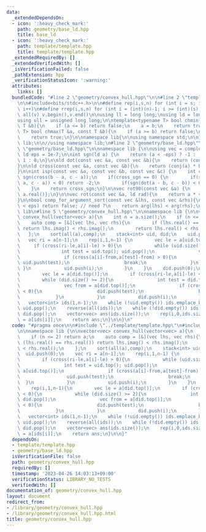 ```yaml
---
data:
  _extendedDependsOn:
  - icon: ':heavy_check_mark:'
    path: geometry/base_ld.hpp
    title: base_ld
  - icon: ':heavy_check_mark:'
    path: template/template.hpp
    title: template/template.hpp
  _extendedRequiredBy: []
  _extendedVerifiedWith: []
  _isVerificationFailed: false
  _pathExtension: hpp
  _verificationStatusIcon: ':warning:'
  attributes:
    links: []
  bundledCode: "#line 2 \"geometry/convex_hull.hpp\"\n\n#line 2 \"template/template.hpp\"\
    \n\n#include<bits/stdc++.h>\n\n#define rep(i,s,n) for (int i = s; i < (int)(n);\
    \ i++)\n#define rrep(i,s,n) for (int i = (int)(n)-1; i >= (int)(s); i--)\n#define\
    \ all(v) v.begin(),v.end()\n\nusing ll = long long;\nusing ld = long double;\n\
    using ull = unsigned long long;\n\ntemplate<typename T> bool chmin(T &a, const\
    \ T &b){\n    if (a <= b) return false;\n    a = b;\n    return true;\n}\ntemplate<typename\
    \ T> bool chmax(T &a, const T &b){\n    if (a >= b) return false;\n    a = b;\n\
    \    return true;\n}\n\nnamespace lib{\n\nusing namespace std;\n\n} // namespace\
    \ lib;\n\n//using namespace lib;\n#line 2 \"geometry/base_ld.hpp\"\n\n#line 4\
    \ \"geometry/base_ld.hpp\"\n\nnamespace lib {\n\nusing vec = complex<ld>;\nconst\
    \ ld eps = 1e-7;\n\nint sgn(ld a) {\n    return (a < -eps) ? -1 : (a > eps) ?\
    \ 1 : 0;\n}\n\nld dot(const vec &a, const vec &b){\n    return (conj(a) * b).real();\n\
    }\n\nld cross(const vec &a, const vec &b){\n    return (conj(a) * b).imag();\n\
    }\n\nint isp(const vec &a, const vec &b, const vec &c) {\n    int cross_sgn =\
    \ sgn(cross(b - a, c - a));\n    if(cross_sgn == 0) {\n        if(sgn(dot(b -\
    \ a, c - a)) < 0) return -2;\n        if(sgn(dot(a - b, c - b)) < 0) return 2;\n\
    \    }\n    return cross_sgn;\n}\n\nvec rot90(const vec &a) {\n    return {-a.imag(),\
    \ a.real()};\n}\n\nvec rot(const vec &a, ld rad){\n    return a * vec(cosl(rad),sinl(rad));\n\
    }\n\nbool comp_for_argument_sort(const vec &lhs, const vec &rhs){\n    //if (abs(arg(lhs)-arg(rhs))\
    \ < eps) return false; // need ?\n    return arg(lhs) < arg(rhs);\n}\n\n} // namespace\
    \ lib\n#line 5 \"geometry/convex_hull.hpp\"\n\nnamespace lib {\n\nvector<vec>\
    \ convex_hull(vector<vec> a){\n    int n = a.size();\n    if (n <= 2) return a;\n\
    \    auto comp = [&](vec lhs, vec rhs){\n        if (lhs.real() == rhs.real())\
    \ return lhs.imag() < rhs.imag();\n        return lhs.real() < rhs.real();\n \
    \   };\n    sort(all(a),comp);\n    stack<int> uid, did;\n    uid.push(0);\n \
    \   vec ri = a[n-1];\n    rep(i,1,n-1) {\n        vec le = a[uid.top()];\n   \
    \     if (cross(ri-le,a[i]-le) > 0){\n            while (uid.size() >= 2){\n \
    \               int test = uid.top(); uid.pop();\n                vec from = a[uid.top()];\n\
    \                if (cross(a[i]-from,a[test]-from) > 0){\n                   \
    \ uid.push(test);\n                    break;\n                }\n           \
    \ }\n            uid.push(i);\n        }\n    }\n    did.push(0);\n    rep(i,1,n-1){\n\
    \        vec le = a[did.top()];\n        if (cross(ri-le,a[i]-le) < 0){\n    \
    \        while (did.size() >= 2){\n                int test = did.top(); did.pop();\n\
    \                vec from = a[did.top()];\n                if (cross(a[i]-from,a[test]-from)\
    \ < 0){\n                    did.push(test);\n                    break;\n   \
    \             }\n            }\n            did.push(i);\n        }\n    }\n \
    \   vector<int> ids(1,n-1);\n    while (!uid.empty()) ids.emplace_back(uid.top()),\
    \ uid.pop();\n    reverse(all(ids));\n    while (!did.empty()) ids.emplace_back(did.top()),\
    \ did.pop();\n    vector<vec> ans(ids.size());\n    rep(i,0,ids.size()) ans[i]\
    \ = a[ids[i]];\n    return ans;\n}\n\n}\n"
  code: "#pragma once\n\n#include \"../template/template.hpp\"\n#include \"../geometry/base_ld.hpp\"\
    \n\nnamespace lib {\n\nvector<vec> convex_hull(vector<vec> a){\n    int n = a.size();\n\
    \    if (n <= 2) return a;\n    auto comp = [&](vec lhs, vec rhs){\n        if\
    \ (lhs.real() == rhs.real()) return lhs.imag() < rhs.imag();\n        return lhs.real()\
    \ < rhs.real();\n    };\n    sort(all(a),comp);\n    stack<int> uid, did;\n  \
    \  uid.push(0);\n    vec ri = a[n-1];\n    rep(i,1,n-1) {\n        vec le = a[uid.top()];\n\
    \        if (cross(ri-le,a[i]-le) > 0){\n            while (uid.size() >= 2){\n\
    \                int test = uid.top(); uid.pop();\n                vec from =\
    \ a[uid.top()];\n                if (cross(a[i]-from,a[test]-from) > 0){\n   \
    \                 uid.push(test);\n                    break;\n              \
    \  }\n            }\n            uid.push(i);\n        }\n    }\n    did.push(0);\n\
    \    rep(i,1,n-1){\n        vec le = a[did.top()];\n        if (cross(ri-le,a[i]-le)\
    \ < 0){\n            while (did.size() >= 2){\n                int test = did.top();\
    \ did.pop();\n                vec from = a[did.top()];\n                if (cross(a[i]-from,a[test]-from)\
    \ < 0){\n                    did.push(test);\n                    break;\n   \
    \             }\n            }\n            did.push(i);\n        }\n    }\n \
    \   vector<int> ids(1,n-1);\n    while (!uid.empty()) ids.emplace_back(uid.top()),\
    \ uid.pop();\n    reverse(all(ids));\n    while (!did.empty()) ids.emplace_back(did.top()),\
    \ did.pop();\n    vector<vec> ans(ids.size());\n    rep(i,0,ids.size()) ans[i]\
    \ = a[ids[i]];\n    return ans;\n}\n\n}"
  dependsOn:
  - template/template.hpp
  - geometry/base_ld.hpp
  isVerificationFile: false
  path: geometry/convex_hull.hpp
  requiredBy: []
  timestamp: '2023-04-26 14:03:13+09:00'
  verificationStatus: LIBRARY_NO_TESTS
  verifiedWith: []
documentation_of: geometry/convex_hull.hpp
layout: document
redirect_from:
- /library/geometry/convex_hull.hpp
- /library/geometry/convex_hull.hpp.html
title: geometry/convex_hull.hpp
---
```

